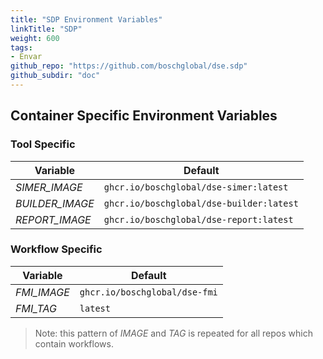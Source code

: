```yaml
---
title: "SDP Environment Variables"
linkTitle: "SDP"
weight: 600
tags:
- Envar
github_repo: "https://github.com/boschglobal/dse.sdp"
github_subdir: "doc"
---
```


## Container Specific Environment Variables

### Tool Specific

| Variable           | Default |
| ------------------ | ------- |
| <var>SIMER_IMAGE</var>      | `ghcr.io/boschglobal/dse-simer:latest` |
| <var>BUILDER_IMAGE</var>    | `ghcr.io/boschglobal/dse-builder:latest` |
| <var>REPORT_IMAGE</var>     | `ghcr.io/boschglobal/dse-report:latest` |


### Workflow Specific

| Variable                  | Default |
| ------------------------- | ------- |
| <var>FMI_IMAGE</var>      | `ghcr.io/boschglobal/dse-fmi` |
| <var>FMI_TAG</var>        | `latest` |

> Note: this pattern of <var>IMAGE</var> and <var>TAG</var> is repeated for all
> repos which contain workflows.
